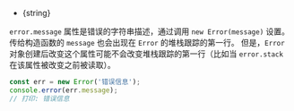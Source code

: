 
* {string}

`error.message` 属性是错误的字符串描述，通过调用 `new Error(message)` 设置。
传给构造函数的 `message` 也会出现在 `Error` 的堆栈跟踪的第一行。
但是，`Error` 对象创建后改变这个属性可能不会改变堆栈跟踪的第一行（比如当 `error.stack` 在该属性被改变之前被读取）。

```js
const err = new Error('错误信息');
console.error(err.message);
// 打印: 错误信息
```

